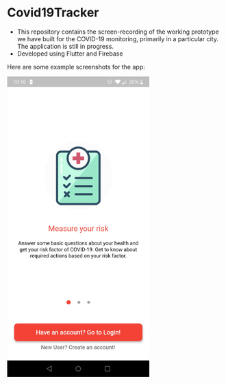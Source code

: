 # Covid19Tracker
* This repository contains the screen-recording of the working prototype we have built for the COVID-19 monitoring, primarily in a particular city. The application is still in progress.
* Developed using Flutter and Firebase

Here are some example screenshots for the app:

<p float="left">
  <img centering src="Screenshot_20200408-221636.jpg" height="700"/>
 </p>
 
